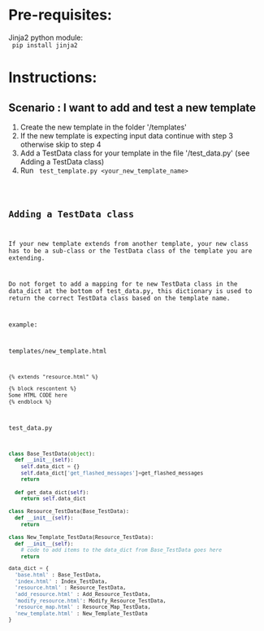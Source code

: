 Pre-requisites:
===============
Jinja2 python module:</br>
<code> pip install jinja2 </code>


Instructions:
=============
Scenario : I want to add and test a new template
-------------------------------------------------
1. Create the new template in the folder '/templates'
2. If the new template is expecting input data continue with step 3 otherwise skip to step 4
3. Add a TestData class for your template in the file '/test_data.py' (see Adding a TestData class)
4. Run <code> test_template.py <your_new_template_name>

Adding a TestData class
-----------------------
If your new template extends from another template, your new class has to be a sub-class or the TestData class of the template you are extending.

Do not forget to add a mapping for te new TestData class in the data_dict at the bottom of test_data.py,
this dictionary is used to return the correct TestData class based on the template name.

example:

templates/new_template.html
```html
{% extends "resource.html" %}

{% block rescontent %}
Some HTML CODE here
{% endblock %}
```


test_data.py

```python
class Base_TestData(object):
  def __init__(self):
    self.data_dict = {}
    self.data_dict['get_flashed_messages']=get_flashed_messages
    return
		
  def get_data_dict(self):
    return self.data_dict
    
class Resource_TestData(Base_TestData):
  def __init__(self):
    return
    
class New_Template_TestData(Resource_TestData):
  def __init__(self):
    # code to add items to the data_dict from Base_TestData goes here
    return

data_dict = {
  'base.html' : Base_TestData,
  'index.html' : Index_TestData,
  'resource.html' : Resource_TestData,
  'add_resource.html' : Add_Resource_TestData,
  'modify_resource.html': Modify_Resource_TestData,
  'resource_map.html' : Resource_Map_TestData,
  'new_template.html' : New_Template_TestData
}
```

